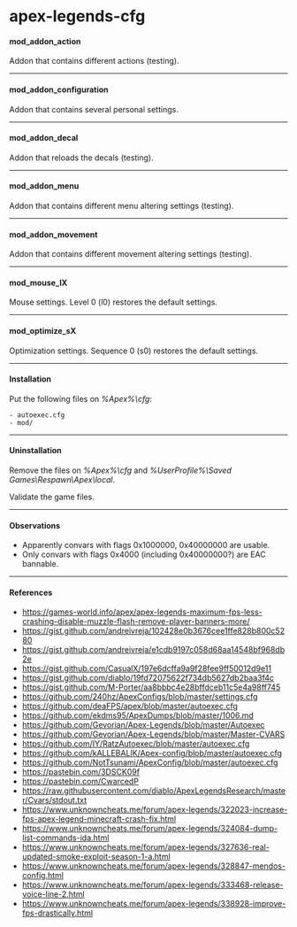 # apex-legends-cfg

#### mod_addon_action
Addon that contains different actions (testing).
***
#### mod_addon_configuration
Addon that contains several personal settings.
***
#### mod_addon_decal
Addon that reloads the decals (testing).
***
#### mod_addon_menu
Addon that contains different menu altering settings (testing).
***
#### mod_addon_movement
Addon that contains different movement altering settings (testing).
***
#### mod_mouse_lX
Mouse settings. Level 0 (l0) restores the default settings.
***
#### mod_optimize_sX
Optimization settings. Sequence 0 (s0) restores the default settings.
***
#### Installation
Put the following files on *%Apex%\cfg*:

    - autoexec.cfg
    - mod/
***
#### Uninstallation
Remove the files on *%Apex%\cfg* and *%UserProfile%\Saved Games\Respawn\Apex\local*.

Validate the game files.
***
#### Observations
- Apparently convars with flags 0x1000000, 0x40000000 are usable.
- Only convars with flags 0x4000 (including 0x40000000?) are EAC bannable.
***
#### References
- https://games-world.info/apex/apex-legends-maximum-fps-less-crashing-disable-muzzle-flash-remove-player-banners-more/
- https://gist.github.com/andreivreja/102428e0b3676cee1ffe828b800c5280
- https://gist.github.com/andreivreja/e1cdb9197c058d68aa14548bf968db2e
- https://gist.github.com/CasualX/197e6dcffa9a9f28fee9ff50012d9e11
- https://gist.github.com/diablo/19fd72075622f734db5627db2baa3f4c
- https://gist.github.com/M-Porter/aa8bbbc4e28bffdceb11c5e4a98ff745
- https://github.com/240hz/ApexConfigs/blob/master/settings.cfg
- https://github.com/deaFPS/apex/blob/master/autoexec.cfg
- https://github.com/ekdms95/ApexDumps/blob/master/1006.md
- https://github.com/Gevorian/Apex-Legends/blob/master/Autoexec
- https://github.com/Gevorian/Apex-Legends/blob/master/Master-CVARS
- https://github.com/IY/RatzAutoexec/blob/master/autoexec.cfg
- https://github.com/kALLEBALIK/Apex-config/blob/master/autoexec.cfg
- https://github.com/NotTsunami/ApexConfig/blob/master/autoexec.cfg
- https://pastebin.com/3DSCK09f
- https://pastebin.com/CwarcedP
- https://raw.githubusercontent.com/diablo/ApexLegendsResearch/master/Cvars/stdout.txt
- https://www.unknowncheats.me/forum/apex-legends/322023-increase-fps-apex-legend-minecraft-crash-fix.html
- https://www.unknowncheats.me/forum/apex-legends/324084-dump-list-commands-ida.html
- https://www.unknowncheats.me/forum/apex-legends/327636-real-updated-smoke-exploit-season-1-a.html
- https://www.unknowncheats.me/forum/apex-legends/328847-mendos-config.html
- https://www.unknowncheats.me/forum/apex-legends/333468-release-voice-line-2.html
- https://www.unknowncheats.me/forum/apex-legends/338928-improve-fps-drastically.html
